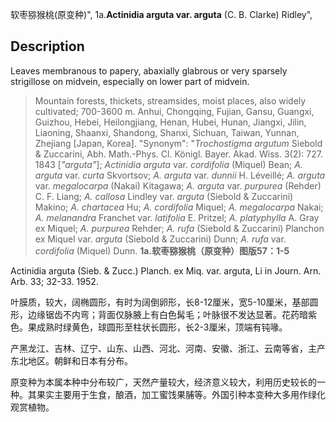 软枣猕猴桃(原变种)",
1a.**Actinidia arguta var. arguta** (C. B. Clarke) Ridley",

## Description
Leaves membranous to papery, abaxially glabrous or very sparsely strigillose on midvein, especially on lower part of midvein.

> Mountain forests, thickets, streamsides, moist places, also widely cultivated; 700-3600 m. Anhui, Chongqing, Fujian, Gansu, Guangxi, Guizhou, Hebei, Heilongjiang, Henan, Hubei, Hunan, Jiangxi, Jilin, Liaoning, Shaanxi, Shandong, Shanxi, Sichuan, Taiwan, Yunnan, Zhejiang [Japan, Korea].
  "Synonym": "*Trochostigma argutum* Siebold &amp; Zuccarini, Abh. Math.-Phys. Cl. Königl. Bayer. Akad. Wiss. 3(2): 727. 1843 [*\"arguta\"*]; *Actinidia arguta* var. *cordifolia* (Miquel) Bean; *A. arguta* var. *curta* Skvortsov; *A. arguta* var. *dunnii* H. Léveillé; *A. arguta* var. *megalocarpa* (Nakai) Kitagawa; *A. arguta* var. *purpurea* (Rehder) C. F. Liang; *A. callosa* Lindley var. *arguta* (Siebold &amp; Zuccarini) Makino; *A. chartacea* Hu; *A. cordifolia* Miquel; *A. megalocarpa* Nakai; *A. melanandra* Franchet var. *latifolia* E. Pritzel; *A. platyphylla* A. Gray ex Miquel; *A. purpurea* Rehder; *A. rufa* (Siebold &amp; Zuccarini) Planchon ex Miquel var. *arguta* (Siebold &amp; Zuccarini) Dunn; *A. rufa* var. *cordifolia* (Miquel) Dunn.
**1a.软枣猕猴桃（原变种）图版57：1-5**

Actinidia arguta (Sieb. & Zucc.) Planch. ex Miq. var. arguta, Li in Journ. Arn. Arb. 33; 32-33. 1952.

叶膜质，较大，阔椭圆形，有时为阔倒卵形，长8-12厘米，宽5-10厘米，基部圆形，边缘锯齿不内弯；背面仅脉腋上有白色髯毛；叶脉很不发达显著。花药暗紫色。果成熟时绿黄色，球圆形至柱状长圆形，长2-3厘米，顶端有钝喙。

产黑龙江、吉林、辽宁、山东、山西、河北、河南、安徽、浙江、云南等省，主产东北地区。朝鲜和日本有分布。

原变种为本属本种中分布较广，天然产量较大，经济意义较大，利用历史较长的一种。其果实主要用于生食，酿酒，加工蜜饯果脯等。外国引种本变种大多用作绿化观赏植物。
